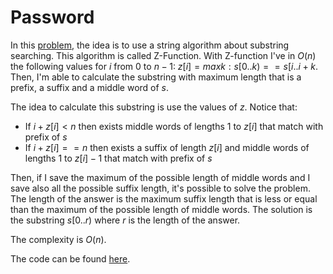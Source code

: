 # Password

In this [problem](https://codeforces.com/problemset/problem/126/B), the idea is to use a string algorithm about substring searching. This algorithm is called Z-Function.
With Z-function I've in $O(n)$ the following values for $i$ from $0$ to $n-1$: $z[i] = max{k : s[0..k) == s[i..i+k}$.
Then, I'm able to calculate the substring with maximum length that is a prefix, a suffix and a middle word of $s$.

The idea to calculate this substring is use the values of $z$.
Notice that:

- If $i + z[i] < n$ then exists middle words of lengths $1$ to $z[i]$ that match with prefix of $s$
- If $i + z[i] == n$ then exists a suffix of length $z[i]$ and middle words of lengths $1$ to $z[i] - 1$ that match with prefix of $s$

Then, if I save the maximum of the possible length of middle words and I save also all the possible suffix length, it's possible to solve the problem.
The length of the answer is the maximum suffix length that is less or equal than the maximum of the possible length of middle words.
The solution is the substring $s[0..r)$ where $r$ is the length of the answer.

The complexity is $O(n)$.

The code can be found [here](./solution.cpp).
